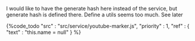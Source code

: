 I would like to have the generate hash here instead of the service, but generate hash is defined there. Define a utils seems too much. See later

{%code_todo
    "src" : "src/service/youtube-marker.js",
    "priority" : 1,
    "ref" : {
        "text" : "this.name = null"
    }
%}
